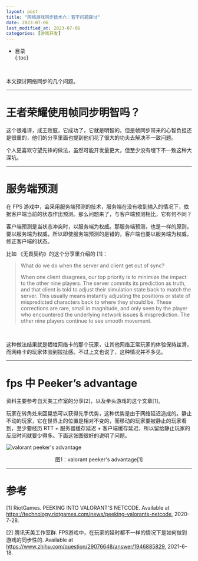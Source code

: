 ```yaml
---
layout: post
title: "网络游戏同步技术六：若干问题探讨"
date: 2023-07-06
last_modified_at: 2023-07-06
categories: [游戏开发]
---
```


* 目录  
{:toc}
<br/>

本文探讨网络同步的几个问题。   

---

# 王者荣耀使用帧同步明智吗？

这个很难评，成王败寇，它成功了，它就是明智的。但是帧同步带来的心智负担还是很重的，他们的分享里面也提到他们花了很大的功夫去解决不一致问题。   

个人更喜欢守望先锋的做法，虽然可能开发量更大，但至少没有埋下不一致这种大深坑。  

---

# 服务端预测

在 FPS 游戏中，会采用服务端预测的技术，服务端在没有收到输入的情况下，依据客户端当前的状态作出预测。那么问题来了，与客户端预测相比，它有何不同？  

客户端预测是当状态冲突时，以服务端为权威。那服务端预测，也是一样的原则，要以服务端为权威，所以即使服务端预测的是错的，客户端也要以服务端为权威，修正客户端的状态。  

比如 《无畏契约》的这个分享里介绍的 [1]：  

>What do we do when the server and client get out of sync?
>
>When one client disagrees, our top priority is to minimize the impact to the other nine players. The server commits its prediction as truth, and that client is told to adjust their simulation state back to match the server. This usually means instantly adjusting the positions or state of mispredicted characters back to where they should be. These corrections are rare, small in magnitude, and only seen by the player who encountered the underlying network issues & misprediction. The other nine players continue to see smooth movement.  

<br/>

这种做法结果就是牺牲网络卡的那个玩家，让其他网络正常玩家的体验保持丝滑，而网络卡的玩家体验到拉扯感。不过上文也说了，这种情况并不多见。  

---

# fps 中 Peeker’s advantage

资料主要参考自天美工作室的分享[2]，以及拳头游戏的这个文章[1]。  

玩家在转角处来回晃悠可以获得先手优势，这种优势是由于网络延迟造成的。静止不动的玩家，它在世界上的位置是相对不变的，而移动的玩家要被静止的玩家看到，至少要经历 RTT + 服务器缓存延迟 + 客户端缓存延迟，所以留给静止玩家的反应时间就要少得多。下面这张图很好的说明了问题。  

![valorant peeker's advantage](https://antsmallant-blog-1251470010.cos.ap-guangzhou.myqcloud.com/media/blog/2023-06-27-game-networking/valorant-peeker-advantage.png)  
<center>图1：valorant peeker's advantage[1]</center>

---

# 参考

[1] RiotGames. PEEKING INTO VALORANT'S NETCODE. Available at https://technology.riotgames.com/news/peeking-valorants-netcode, 2020-7-28.        

[2] 腾讯天美工作室群. FPS游戏中，在玩家的延时都不一样的情况下是如何做到游戏的同步性的. Available at https://www.zhihu.com/question/29076648/answer/1946885829, 2021-6-18.    
